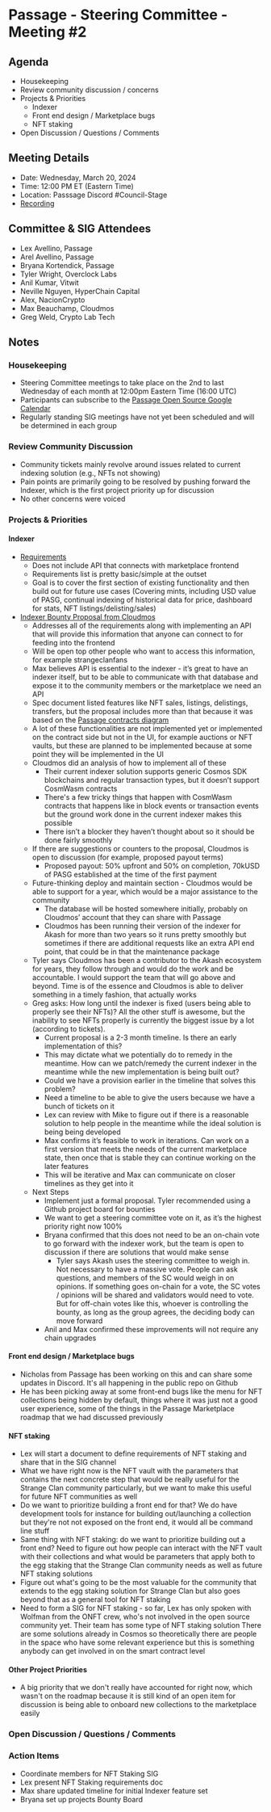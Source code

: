 # Passage - Steering Committee - Meeting #2

## Agenda
- Housekeeping
- Review community discussion / concerns
- Projects & Priorities
  - Indexer
  - Front end design / Marketplace bugs
  - NFT staking
- Open Discussion / Questions / Comments

## Meeting Details
- Date: Wednesday, March 20, 2024
- Time: 12:00 PM ET (Eastern Time)
- Location: Passsage Discord #Council-Stage
- [Recording](https://youtu.be/gPgacm4hd0U)

## Committee & SIG Attendees
- Lex Avellino, Passage
- Arel Avellino, Passage
- Bryana Kortendick, Passage
- Tyler Wright, Overclock Labs
- Anil Kumar, Vitwit
- Neville Nguyen, HyperChain Capital
- Alex, NacionCrypto
- Max Beauchamp, Cloudmos
- Greg Weld, Crypto Lab Tech

##  Notes
### Housekeeping
- Steering Committee meetings to take place on the 2nd to last Wednesday of each month at 12:00pm Eastern Time (16:00 UTC)
- Participants can subscribe to the [Passage Open Source Google Calendar](https://calendar.google.com/calendar/u/2?cid=Y19iOTYxYTcwMDkzZTQ5ZTYyNDlhYjkxMGRkODUzZjc0NTBkYmRjY2E3YmY1ODdiNmYzNThlMGQ2Njc0Y2RkYzRkQGdyb3VwLmNhbGVuZGFyLmdvb2dsZS5jb20)
- Regularly standing SIG meetings have not yet been scheduled and will be determined in each group

### Review Community Discussion
- Community tickets mainly revolve around issues related to current indexing solution (e.g., NFTs not showing)
- Pain points are primarily going to be resolved by pushing forward the Indexer, which is the first project priority up for discussion
- No other concerns were voiced

### Projects & Priorities
#### Indexer
- [Requirements](https://docs.google.com/document/d/1j0aIZ4tZ9feZerXdXK-aJYNIEJoektH_MMvw7kpCj5M/edit?usp=sharing)
   - Does not include API that connects with marketplace frontend
   - Requirements list is pretty basic/simple at the outset
   - Goal is to cover the first section of existing functionality and then build out for future use cases (Covering mints, including USD value of PASG, continual indexing of historical data for price, dashboard for stats, NFT listings/delisting/sales)
- [Indexer Bounty Proposal from Cloudmos](https://docs.google.com/document/d/1bmmGxj56fGyAmXzN4-lY7gof7XBRlLlsGU_7oBJe-CE/edit?usp=sharing)
  - Addresses all of the requirements along with implementing  an API that will provide this information that anyone can connect to for feeding into the frontend
  - Will be open top other people who want to access this information, for example strangeclanfans
  - Max believes API is essential to the indexer - it’s great to have an indexer itself, but to be able to communicate with that database and expose it to the community members or the marketplace we need an API
  - Spec document listed features like NFT sales, listings, delistings, transfers, but the proposal includes more than that because it was based on the [Passage contracts diagram](https://github.com/envadiv/passage-contracts?tab=readme-ov-file)
  - A lot of these functionalities are not implemented yet or implemented on the contract side but not in the UI, for example auctions or NFT vaults, but these are planned to be implemented because at some point they will be implemented in the UI
  - Cloudmos did an analysis of how to implement all of these
    - Their current indexer solution supports generic Cosmos SDK blockchains and regular transaction types, but it doesn’t support CosmWasm contracts
    - There's a few tricky things that happen with CosmWasm contracts that happens like in block events or transaction events but the ground work done in the current indexer makes this possible
    - There isn’t a blocker they haven’t thought about so it should be done fairly smoothly
  - If there are suggestions or counters to the proposal, Cloudmos is open to discussion (for example, proposed payout terms)
    - Proposed payout: 50% upfront and 50% on completion, 70kUSD of PASG established at the time of the first payment
  - Future-thinking deploy and maintain section - Cloudmos would be able to support for a year, which would be a major assistance to the community
     - The database will be hosted somewhere initially, probably on Cloudmos’ account that they can share with Passage
     - Cloudmos has been running their version of the indexer for Akash for more than two years so it runs pretty smoothly but sometimes if there are additional requests like an extra API end point, that could be in that the maintenance package
   - Tyler says Cloudmos has been a contributor to the Akash ecosystem for years, they follow through and would do the work and be accountable. I would support the team that will go above and beyond. Time is of the essence and Cloudmos is able to deliver something in a timely fashion, that actually works
   - Greg asks: How long until the indexer is fixed (users being able to properly see their NFTs)? All the other stuff is awesome, but the inability to see NFTs properly is currently the biggest issue by a lot (according to tickets).
       - Current proposal is a 2-3 month timeline. Is there an early implementation of this?
       - This may dictate what we potentially do to remedy in the meantime. How can we patch/remedy the current indexer in the meantime while the new implementation is being built out?
       - Could we have a provision earlier in the timeline that solves this problem?
       - Need a timeline to be able to give the users because we have a bunch of tickets on it
       - Lex can review with Mike to figure out if there is a reasonable solution to help people in the meantime while the ideal solution is being being developed
       - Max confirms it’s feasible to work in iterations. Can work on a first version that meets the needs of the current marketplace state, then once that is stable they can continue working on the later features
       - This will be iterative and Max can communicate on closer timelines as they get into it
    - Next Steps
      - Implement just a formal proposal. Tyler recommended using a Github project board for bounties
      - We want to get a steering committee vote on it, as it’s the highest priority right now 100%
      - Bryana confirmed that this does not need to be an on-chain vote to go forward with the indexer work, but the team is open to discussion if there are solutions that would make sense
        - Tyler says Akash uses the steering committee to weigh in. Not necessary to have a massive vote. People can ask questions, and members of the SC would weigh in on opinions. If something goes on-chain for a vote, the SC votes / opinions will be shared and validators would need to vote. But for off-chain votes like this, whoever is controlling the bounty, as long as the group agrees, the deciding body can move forward
      - Anil and Max confirmed these improvements will not require any chain upgrades

#### Front end design / Marketplace bugs
- Nicholas from Passage has been working on this and can share some updates in Discord. It's all happening in the public repo on Github
- He has been picking away at some front-end bugs like the menu for NFT collections being hidden by default, things where it was just not a good user experience, some of the things in the Passage Marketplace roadmap that we had discussed previously 

#### NFT staking
- Lex will start a document to define requirements of NFT staking and share that in the SIG channel 
- What we have right now is the NFT vault with the parameters that contains the next concrete step that would be really useful for the Strange Clan community particularly, but we want to make this useful for future NFT communities as well
- Do we want to prioritize building a front end for that? We do have development tools for instance for building out/launching a collection but they're not not exposed on the front end, it would all be command line stuff 
- Same thing with NFT staking: do we want to prioritize building out a front end? Need to figure out how people can interact with the NFT vault with their collections and what would be parameters that apply both to the egg staking that the Strange Clan community needs as well as future NFT staking solutions 
- Figure out what's going to be the most valuable for the community that extends to the egg staking solution for Strange Clan but also goes beyond that as a general tool for NFT staking
- Need to form a SIG for NFT staking  - so far, Lex has only spoken with Wolfman from the ONFT crew, who's not involved in the open source community yet. Their team has some type of NFT staking solution 
There are some solutions already in Cosmos so theoretically there are people in the space who have some relevant experience but this is something anybody can get involved in on the smart contract level 


#### Other Project Priorities
- A big priority that we don't really have accounted for right now, which wasn't on the roadmap because it is still kind of an open item for discussion is being able to onboard new collections to the marketplace easily 

### Open Discussion / Questions / Comments

### Action Items
- Coordinate members for NFT Staking SIG
- Lex present NFT Staking requirements doc
- Max share updated timeline for initial Indexer feature set
- Bryana set up projects Bounty Board 
